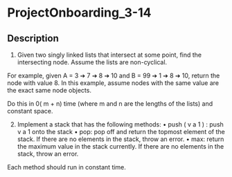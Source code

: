 # ProjectOnboarding_3-14

## Description

1) Given two singly linked lists that intersect at some point, find the intersecting node. Assume the lists are non-cyclical.

For example, given A = 3 ➔ 7 ➔ 8 ➔ 10 and B = 99 ➔ 1 ➔ 8 ➔ 10, return the node with value 8. In this example, assume nodes with the same value are the exact same node objects.

Do this in 0( m + n) time (where m and n are the lengths of the lists) and constant space.

2) Implement a stack that has the following methods:
• push ( v a 1 ) : push v a 1 onto the stack
• pop: pop off and return the topmost element of the stack. If there are no elements in the stack, throw an error.
• max: return the maximum value in the stack currently. If there are no elements in the stack, throw an error.

Each method should run in constant time.
